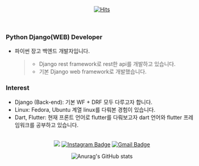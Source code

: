 <div align=center>
  
[![Hits](https://hits.seeyoufarm.com/api/count/incr/badge.svg?url=https%3A%2F%2Fgithub.com%2Fkidsage%2Fhit-counter&count_bg=%23009310&title_bg=%23222121&icon=python.svg&icon_color=%23EFEFEF&title=hits&edge_flat=false)](https://hits.seeyoufarm.com)
  
</div>

<br>

### Python Django(WEB) Developer   
- 파이썬 장고 백엔드 개발자입니다. 
  > - Django rest framework로 rest한 api를 개발하고 있습니다.  
  > - 기본 Django web framework로 개발했습니다.  

### Interest
+ Django (Back-end): 기본 WF + DRF 모두 다루고자 합니다.
+ Linux: Fedora, Ubuntu 계열 linux를 다뤄본 경험이 있습니다.  
+ Dart, Flutter: 현재 프론트 언어로 flutter를 다뤄보고자 dart 언어와 flutter 프레임워크를 공부하고 있습니다.
<br><br>

<div align=center>

<a href="https://velog.io/@kidsage92" target="_blank"><img src="https://img.shields.io/badge/Velog-20c997?style=flat-square&logo=Vimeo&logoColor=white"/></a>
[![Instagram Badge](https://img.shields.io/badge/-Instagram-dd2a7b?style=flat-square&logo=instagram&logoColor=white&link=https://www.instagram.com/achrosage/)](https://www.instagram.com/achrosage/) 
[![Gmail Badge](https://img.shields.io/badge/-Gmail-d14836?style=flat-square&logo=Gmail&logoColor=white&link=mailto:ruhyun921@gmail.com)](mailto:ruhyun92@gmail.com)
  
![Anurag's GitHub stats](https://github-readme-stats-git-masterrstaa-rickstaa.vercel.app/api?username=kidsage&show_icons=true&theme=radical)

</div>
